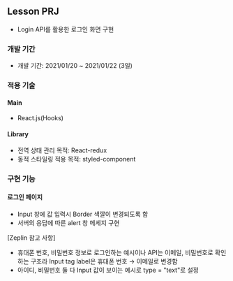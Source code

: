 ## Lesson PRJ

- Login API를 활용한 로그인 화면 구현

### 개발 기간

- 개발 기간: 2021/01/20 ~ 2021/01/22 (3일)

### 적용 기술

#### Main

- React.js(Hooks)

#### Library

- 전역 상태 관리 목적: React-redux
- 동적 스타일링 적용 목적: styled-component

### 구현 기능

#### 로그인 페이지

- Input 창에 값 입력시 Border 색깔이 변경되도록 함
- 서버의 응답에 따른 alert 창 메세지 구현

[Zeplin 참고 사항]
- 휴대폰 번호, 비밀번호 정보로 로그인하는 예시이나 API는 이메일, 비밀번호로 확인하는 구조라 Input tag label은 휴대폰 번호 → 이메일로 변경함
- 아이디, 비밀번호 둘 다 Input 값이 보이는 예시로 type = "text"로 설정

